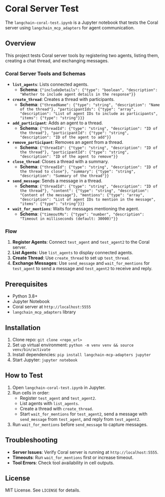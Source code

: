 # Coral Server Test

The `langchain-coral-test.ipynb` is a Jupyter notebook that tests the Coral server using `langchain_mcp_adapters` for agent communication.

## Overview
This project tests Coral server tools by registering two agents, listing them, creating a chat thread, and exchanging messages.

### Coral Server Tools and Schemas
- **`list_agents`**: Lists connected agents.
  - **Schema**: `{"includeDetails": {"type": "boolean", "description": "Whether to include agent details in the response"}}`
- **`create_thread`**: Creates a thread with participants.
  - **Schema**: `{"threadName": {"type": "string", "description": "Name of the thread"}, "participantIds": {"type": "array", "description": "List of agent IDs to include as participants", "items": {"type": "string"}}}`
- **`add_participant`**: Adds an agent to a thread.
  - **Schema**: `{"threadId": {"type": "string", "description": "ID of the thread"}, "participantId": {"type": "string", "description": "ID of the agent to add"}}`
- **`remove_participant`**: Removes an agent from a thread.
  - **Schema**: `{"threadId": {"type": "string", "description": "ID of the thread"}, "participantId": {"type": "string", "description": "ID of the agent to remove"}}`
- **`close_thread`**: Closes a thread with a summary.
  - **Schema**: `{"threadId": {"type": "string", "description": "ID of the thread to close"}, "summary": {"type": "string", "description": "Summary of the thread"}}`
- **`send_message`**: Sends a message in a thread.
  - **Schema**: `{"threadId": {"type": "string", "description": "ID of the thread"}, "content": {"type": "string", "description": "Content of the message"}, "mentions": {"type": "array", "description": "List of agent IDs to mention in the message", "items": {"type": "string"}}}`
- **`wait_for_mentions`**: Waits for messages mentioning the agent.
  - **Schema**: `{"timeoutMs": {"type": "number", "description": "Timeout in milliseconds (default: 30000)"}}`

### Flow
1. **Register Agents**: Connect `test_agent` and `test_agent2` to the Coral server.
2. **List Agents**: Use `list_agents` to display connected agents.
3. **Create Thread**: Use `create_thread` to set up `test_thread`.
4. **Exchange Messages**: Use `send_message` and `wait_for_mentions` for `test_agent` to send a message and `test_agent2` to receive and reply.

## Prerequisites
- Python 3.8+
- Jupyter Notebook
- Coral server at `http://localhost:5555`
- `langchain_mcp_adapters` library

## Installation
1. Clone repo: `git clone <repo_url>`
2. Set up virtual environment: `python -m venv venv && source venv/bin/activate`
3. Install dependencies: `pip install langchain-mcp-adapters jupyter`
4. Start Jupyter: `jupyter notebook`

## How to Test
1. Open `langchain-coral-test.ipynb` in Jupyter.
2. Run cells in order:
   - Register `test_agent` and `test_agent2`.
   - List agents with `list_agents`.
   - Create a thread with `create_thread`.
   - Start `wait_for_mentions` for `test_agent2`, send a message with `send_message` from `test_agent`, and reply from `test_agent2`.
3. Run `wait_for_mentions` before `send_message` to capture messages.

## Troubleshooting
- **Server Issues**: Verify Coral server is running at `http://localhost:5555`.
- **Timeouts**: Run `wait_for_mentions` first or increase timeout.
- **Tool Errors**: Check tool availability in cell outputs.

## License
MIT License. See `LICENSE` for details.